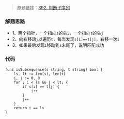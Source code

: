 > 原题链接：[392. 判断子序列](https://leetcode-cn.com/problems/is-subsequence/)

### 解题思路
* 1、两个指针，一个指向``s``的头``i``，一个指向``t``的头``j``
* 2、向右移动``j``以遍历``t``，每当发现``s[i]==t[j]``，右移一次``i``
* 3、如果最后发现``i``移动到``s``末尾了，说明匹配成功
### 代码
```golang
func isSubsequence(s string, t string) bool {
	ls, lt := len(s), len(t)
	i, j := 0, 0
	for ; i < ls && j < lt; {
		if s[i] == t[j] {
			i++
		}
		j++
	}
	return i == ls
}
```